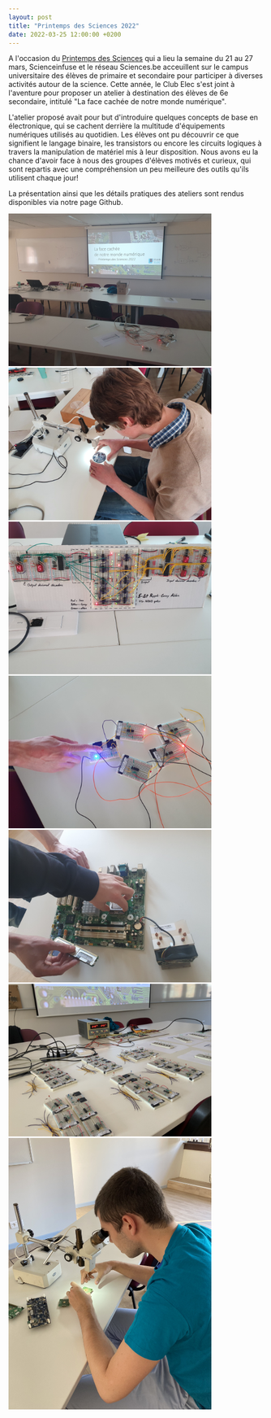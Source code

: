 ```yaml
---
layout: post
title: "Printemps des Sciences 2022"
date: 2022-03-25 12:00:00 +0200
---
```

A l'occasion du [Printemps des Sciences][pds] qui a lieu la semaine du 21 au 27 mars, Scienceinfuse et le réseau Sciences.be acceuillent sur le campus universitaire des élèves de primaire et secondaire pour participer à diverses activités autour de la science. Cette année, le Club Elec s'est joint à l'aventure pour proposer un atelier à destination des élèves de 6e secondaire, intitulé "La face cachée de notre monde numérique". 

L'atelier proposé avait pour but d'introduire quelques concepts de base en électronique, qui se cachent derrière la multitude d'équipements numériques utilisés au quotidien. Les élèves ont pu découvrir ce que signifient le langage binaire, les transistors ou encore les circuits logiques à travers la manipulation de matériel mis à leur disposition. Nous avons eu la chance d'avoir face à nous des groupes d'élèves motivés et curieux, qui sont repartis avec une compréhension un peu meilleure des outils qu'ils utilisent chaque jour! 

La présentation ainsi que les détails pratiques des ateliers sont rendus disponibles via notre page Github. 

<img src="/img/2022-03-25-pds1.jpg" alt="picture1" width="400"/>
<img src="/img/2022-03-25-pds2.jpg" alt="picture2" width="400"/>
<img src="/img/2022-03-25-pds3.jpg" alt="picture3" width="400"/>
<img src="/img/2022-03-25-pds4.jpg" alt="picture4" width="400"/>
<img src="/img/2022-03-25-pds5.jpg" alt="picture5" width="400"/>
<img src="/img/2022-03-25-pds6.JPEG" alt="picture6" width="400"/>
<img src="/img/2022-03-25-pds7.JPEG" alt="picture7" width="400"/>

[pds]: https://www.printempsdessciencesucl.be
